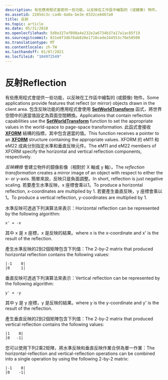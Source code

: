 ```yaml
---
description: 有些應用程式會提供一些功能，以反映在工作區中繪製的 (或鏡像) 物件。
ms.assetid: 2205dc3c-ca4b-4a0a-be3e-0332ce8467a0
title: 反射
ms.topic: article
ms.date: 05/31/2018
ms.openlocfilehash: 5d8e327af098a4e232e2a6734b37a17a1ac85f19
ms.sourcegitcommit: 831e8f3db78ab820e1710cede244553c70e50500
ms.translationtype: MT
ms.contentlocale: zh-TW
ms.lasthandoff: 01/07/2021
ms.locfileid: "104972549"
---
```

# <a name="reflection"></a><span data-ttu-id="157d5-103">反射</span><span class="sxs-lookup"><span data-stu-id="157d5-103">Reflection</span></span>

<span data-ttu-id="157d5-104">有些應用程式會提供一些功能，以反映在工作區中繪製的 (或鏡像) 物件。</span><span class="sxs-lookup"><span data-stu-id="157d5-104">Some applications provide features that reflect (or mirror) objects drawn in the client area.</span></span> <span data-ttu-id="157d5-105">包含反映功能的應用程式會使用 [**SetWorldTransform**](/windows/desktop/api/Wingdi/nf-wingdi-setworldtransform) 函式，將世界空間中的適當值設定為頁面空間轉換。</span><span class="sxs-lookup"><span data-stu-id="157d5-105">Applications that contain reflection capabilities use the [**SetWorldTransform**](/windows/desktop/api/Wingdi/nf-wingdi-setworldtransform) function to set the appropriate values in the world-space to page-space transformation.</span></span> <span data-ttu-id="157d5-106">此函式會接收 [**XFORM**](/windows/win32/api/wingdi/ns-wingdi-xform) 結構的指標，其中包含適當的值。</span><span class="sxs-lookup"><span data-stu-id="157d5-106">This function receives a pointer to an [**XFORM**](/windows/win32/api/wingdi/ns-wingdi-xform) structure containing the appropriate values.</span></span> <span data-ttu-id="157d5-107">XFORM 的 eM11 和 eM22 成員分別指定水準和垂直反映元件。</span><span class="sxs-lookup"><span data-stu-id="157d5-107">The eM11 and eM22 members of XFORM specify the horizontal and vertical reflection components, respectively.</span></span>

<span data-ttu-id="157d5-108">*反映轉換* 會建立物件的鏡像影像（相對於 X 軸或 y 軸）。</span><span class="sxs-lookup"><span data-stu-id="157d5-108">The *reflection transformation* creates a mirror image of an object with respect to either the x- or y-axis.</span></span> <span data-ttu-id="157d5-109">簡單來說，反映只是負面調整。</span><span class="sxs-lookup"><span data-stu-id="157d5-109">In short, reflection is just negative scaling.</span></span> <span data-ttu-id="157d5-110">若要產生水準反映，x 座標會乘以1。</span><span class="sxs-lookup"><span data-stu-id="157d5-110">To produce a horizontal reflection, x-coordinates are multiplied by 1.</span></span> <span data-ttu-id="157d5-111">若要產生垂直反映，y 座標會乘以1。</span><span class="sxs-lookup"><span data-stu-id="157d5-111">To produce a vertical reflection, y-coordinates are multiplied by 1.</span></span>

<span data-ttu-id="157d5-112">水準反映可透過下列演算法來表示：</span><span class="sxs-lookup"><span data-stu-id="157d5-112">Horizontal reflection can be represented by the following algorithm:</span></span>

``` syntax
x' = -x 
```

<span data-ttu-id="157d5-113">其中 x 是 x 座標，x 是反映的結果。</span><span class="sxs-lookup"><span data-stu-id="157d5-113">where x is the x-coordinate and x' is the result of the reflection.</span></span>

<span data-ttu-id="157d5-114">產生水準反映的2到2個矩陣包含下列值：</span><span class="sxs-lookup"><span data-stu-id="157d5-114">The 2-by-2 matrix that produced horizontal reflection contains the following values:</span></span>

``` syntax
|-1    0| 
|0     1| 
```

<span data-ttu-id="157d5-115">垂直反映可透過下列演算法來表示：</span><span class="sxs-lookup"><span data-stu-id="157d5-115">Vertical reflection can be represented by the following algorithm:</span></span>

``` syntax
y' = -y 
```

<span data-ttu-id="157d5-116">其中 y 是 y 座標，y 是反映的結果。</span><span class="sxs-lookup"><span data-stu-id="157d5-116">where y is the y-coordinate and y' is the result of the reflection.</span></span>

<span data-ttu-id="157d5-117">產生垂直反映的2到2個矩陣包含下列值：</span><span class="sxs-lookup"><span data-stu-id="157d5-117">The 2-by-2 matrix that produced vertical reflection contains the following values:</span></span>

``` syntax
|1    0| 
|0   -1| 
```

<span data-ttu-id="157d5-118">您可以使用下列2乘2矩陣，將水準反映和垂直反映作業合併為單一作業：</span><span class="sxs-lookup"><span data-stu-id="157d5-118">The horizontal-reflection and vertical-reflection operations can be combined into a single operation by using the following 2-by-2 matrix:</span></span>

``` syntax
|-1    0| 
|0    -1| 
```

 

 



